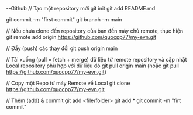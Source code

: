--Github
// Tạo một repository mới
git init
git add README.md

git commit -m "first commit"
git branch -m main

// Nếu chưa clone đến repository của bạn đến máy chủ remote, thực hiện
git remote add origin https://github.com/quocpp77/my-evn.git

// Đẩy (push) các thay đổi
git push origin main

// Tải xuống (pull = fetch + merge) dữ liệu từ remote repository và cập nhật Local repository phù hợp với dữ liệu đó
git pull origin main (hoặc git pull https://github.com/quocpp77/my-evn.git)

// Copy một Repo từ máy Remote về Local
git clone https://github.com/quocpp77/my-evn.git

// Thêm (add) & commit
git add <file/folder>
git add *
git commit -m "firt commit"
